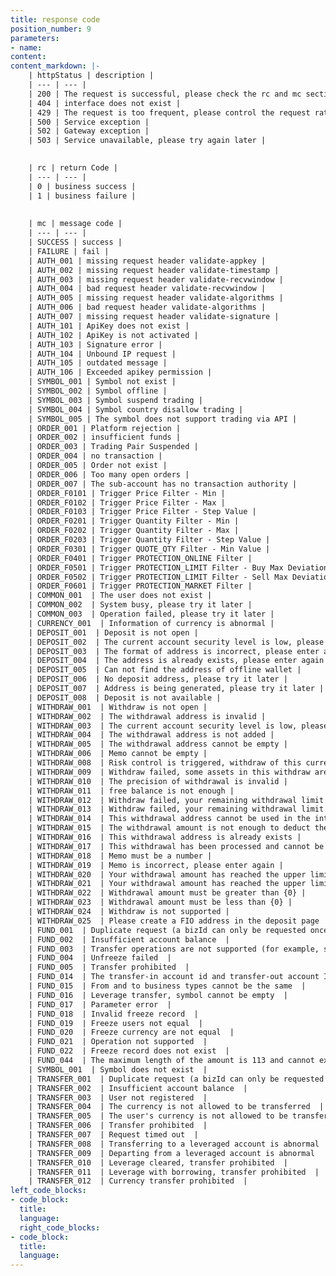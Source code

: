 ```yaml
---
title: response code
position_number: 9
parameters:
- name:
content:
content_markdown: |-
    | httpStatus | description |
    | --- | --- |
    | 200 | The request is successful, please check the rc and mc sections further |
    | 404 | interface does not exist |
    | 429 | The request is too frequent, please control the request rate according to the speed limit requirement |
    | 500 | Service exception |
    | 502 | Gateway exception |
    | 503 | Service unavailable, please try again later |
    

    | rc | return Code |
    | --- | --- |
    | 0 | business success |
    | 1 | business failure |
    
    
    | mc | message code |
    | --- | --- |
    | SUCCESS | success |
    | FAILURE | fail |
    | AUTH_001 | missing request header validate-appkey |
    | AUTH_002 | missing request header validate-timestamp |
    | AUTH_003 | missing request header validate-recvwindow |
    | AUTH_004 | bad request header validate-recvwindow |
    | AUTH_005 | missing request header validate-algorithms |
    | AUTH_006 | bad request header validate-algorithms |
    | AUTH_007 | missing request header validate-signature |
    | AUTH_101 | ApiKey does not exist |
    | AUTH_102 | ApiKey is not activated |
    | AUTH_103 | Signature error |
    | AUTH_104 | Unbound IP request |
    | AUTH_105 | outdated message |
    | AUTH_106 | Exceeded apikey permission |
    | SYMBOL_001 | Symbol not exist |
    | SYMBOL_002 | Symbol offline |
    | SYMBOL_003 | Symbol suspend trading |
    | SYMBOL_004 | Symbol country disallow trading |
    | SYMBOL_005 | The symbol does not support trading via API |
    | ORDER_001 | Platform rejection |
    | ORDER_002 | insufficient funds |
    | ORDER_003 | Trading Pair Suspended |
    | ORDER_004 | no transaction |
    | ORDER_005 | Order not exist |
    | ORDER_006 | Too many open orders |
    | ORDER_007 | The sub-account has no transaction authority |
    | ORDER_F0101 | Trigger Price Filter - Min |
    | ORDER_F0102 | Trigger Price Filter - Max |
    | ORDER_F0103 | Trigger Price Filter - Step Value |
    | ORDER_F0201 | Trigger Quantity Filter - Min |
    | ORDER_F0202 | Trigger Quantity Filter - Max |
    | ORDER_F0203 | Trigger Quantity Filter - Step Value |
    | ORDER_F0301 | Trigger QUOTE_QTY Filter - Min Value |
    | ORDER_F0401 | Trigger PROTECTION_ONLINE Filter |
    | ORDER_F0501 | Trigger PROTECTION_LIMIT Filter - Buy Max Deviation |
    | ORDER_F0502 | Trigger PROTECTION_LIMIT Filter - Sell Max Deviation |
    | ORDER_F0601 | Trigger PROTECTION_MARKET Filter |
    | COMMON_001  | The user does not exist |
    | COMMON_002  | System busy, please try it later |
    | COMMON_003  | Operation failed, please try it later |
    | CURRENCY_001  | Information of currency is abnormal |
    | DEPOSIT_001  | Deposit is not open |
    | DEPOSIT_002  | The current account security level is low, please bind any two security verifications in mobile phone/email/Google Authenticator before deposit |
    | DEPOSIT_003  | The format of address is incorrect, please enter again |
    | DEPOSIT_004  | The address is already exists, please enter again |
    | DEPOSIT_005  | Can not find the address of offline wallet |
    | DEPOSIT_006  | No deposit address, please try it later |
    | DEPOSIT_007  | Address is being generated, please try it later |
    | DEPOSIT_008  | Deposit is not available |
    | WITHDRAW_001  | Withdraw is not open |
    | WITHDRAW_002  | The withdrawal address is invalid |
    | WITHDRAW_003  | The current account security level is low, please bind any two security verifications in mobile phone/email/Google Authenticator before withdraw |
    | WITHDRAW_004  | The withdrawal address is not added |
    | WITHDRAW_005  | The withdrawal address cannot be empty |
    | WITHDRAW_006  | Memo cannot be empty |
    | WITHDRAW_008  | Risk control is triggered, withdraw of this currency is not currently supported |
    | WITHDRAW_009  | Withdraw failed, some assets in this withdraw are restricted by T+1 withdraw |
    | WITHDRAW_010  | The precision of withdrawal is invalid |
    | WITHDRAW_011  | free balance is not enough |
    | WITHDRAW_012  | Withdraw failed, your remaining withdrawal limit today is not enough |
    | WITHDRAW_013  | Withdraw failed, your remaining withdrawal limit today is not enough, the withdrawal amount can be increased by completing a higher level of real-name authentication |
    | WITHDRAW_014  | This withdrawal address cannot be used in the internal transfer function, please cancel the internal transfer function before submitting |
    | WITHDRAW_015  | The withdrawal amount is not enough to deduct the handling fee |
    | WITHDRAW_016  | This withdrawal address is already exists |
    | WITHDRAW_017  | This withdrawal has been processed and cannot be canceled |
    | WITHDRAW_018  | Memo must be a number |
    | WITHDRAW_019  | Memo is incorrect, please enter again |
    | WITHDRAW_020  | Your withdrawal amount has reached the upper limit for today, please try it tomorrow |
    | WITHDRAW_021  | Your withdrawal amount has reached the upper limit for today, you can only withdraw up to {0} this time |
    | WITHDRAW_022  | Withdrawal amount must be greater than {0} |
    | WITHDRAW_023  | Withdrawal amount must be less than {0} |
    | WITHDRAW_024  | Withdraw is not supported |
    | WITHDRAW_025  | Please create a FIO address in the deposit page  |
    | FUND_001  | Duplicate request (a bizId can only be requested once)  |
    | FUND_002  | Insufficient account balance  |
    | FUND_003  | Transfer operations are not supported (for example, sub-accounts do not support financial transfers)  |
    | FUND_004  | Unfreeze failed  |
    | FUND_005  | Transfer prohibited  |
    | FUND_014  | The transfer-in account id and transfer-out account ID cannot be the same  |
    | FUND_015  | From and to business types cannot be the same  |
    | FUND_016  | Leverage transfer, symbol cannot be empty  |
    | FUND_017  | Parameter error  |
    | FUND_018  | Invalid freeze record  |
    | FUND_019  | Freeze users not equal  |
    | FUND_020  | Freeze currency are not equal  |
    | FUND_021  | Operation not supported  |
    | FUND_022  | Freeze record does not exist  |
    | FUND_044  | The maximum length of the amount is 113 and cannot exceed the limit  |
    | SYMBOL_001  | Symbol does not exist  |
    | TRANSFER_001  | Duplicate request (a bizId can only be requested once)  |
    | TRANSFER_002  | Insufficient account balance  |
    | TRANSFER_003  | User not registered  |
    | TRANSFER_004  | The currency is not allowed to be transferred  |
    | TRANSFER_005  | The user's currency is not allowed to be transferred  |
    | TRANSFER_006  | Transfer prohibited  |
    | TRANSFER_007  | Request timed out  |
    | TRANSFER_008  | Transferring to a leveraged account is abnormal  |
    | TRANSFER_009  | Departing from a leveraged account is abnormal  |
    | TRANSFER_010  | Leverage cleared, transfer prohibited  |
    | TRANSFER_011  | Leverage with borrowing, transfer prohibited  |
    | TRANSFER_012  | Currency transfer prohibited  |
left_code_blocks:
- code_block:
  title:
  language:
  right_code_blocks:
- code_block:
  title:
  language:
---
```



